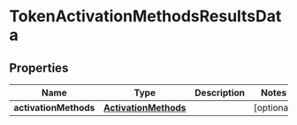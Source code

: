 

# TokenActivationMethodsResultsData


## Properties

| Name | Type | Description | Notes |
|------------ | ------------- | ------------- | -------------|
|**activationMethods** | [**ActivationMethods**](ActivationMethods.md) |  |  [optional] |



